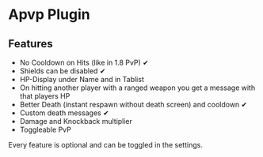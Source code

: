 # Apvp Plugin

## Features
- No Cooldown on Hits (like in 1.8 PvP) ✔
- Shields can be disabled ✔
- HP-Display under Name and in Tablist 
- On hitting another player with a ranged weapon you get a message with that players HP
- Better Death (instant respawn without death screen) and cooldown ✔
- Custom death messages ✔
- Damage and Knockback multiplier
- Toggleable PvP

Every feature is optional and can be toggled in the settings.
